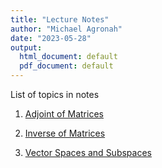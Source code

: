 ```yaml
---
title: "Lecture Notes"
author: "Michael Agronah"
date: "2023-05-28"
output:
  html_document: default
  pdf_document: default
---
```


List of topics in notes

1. [Adjoint of Matrices](adjoint.html)

2. [Inverse of Matrices](Inverse.html)

2. [Vector Spaces and Subspaces](vectorspace.html)
